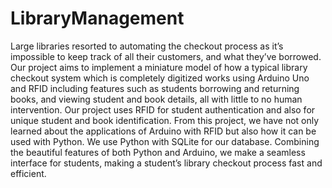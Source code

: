 # LibraryManagement
Large libraries resorted to automating the checkout process as it’s impossible to keep track of all their customers, and what they’ve borrowed. 
Our project aims to implement a miniature model of how a typical library checkout system which is completely digitized works using Arduino Uno and 
RFID including features such as students borrowing and returning books, and viewing student and book details, all with little to no human intervention. 
Our project uses RFID for student authentication and also for unique student and book identification. From this project, we have not only 
learned about the applications of Arduino with RFID but also how it can be used with Python. We use Python with SQLite for our database. Combining 
the beautiful features of both Python and Arduino, we make a seamless interface for students, making a student’s library checkout process fast and efficient.
